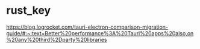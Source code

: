 # rust_key

https://blog.logrocket.com/tauri-electron-comparison-migration-guide/#:~:text=Better%20performance%3A%20Tauri%20apps%20also,on%20any%20third%2Dparty%20libraries
